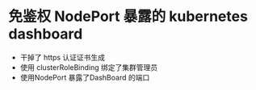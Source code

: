 # 免鉴权 NodePort 暴露的 kubernetes dashboard
* 干掉了 https 认证证书生成
* 使用 clusterRoleBinding 绑定了集群管理员
* 使用NodePort 暴露了DashBoard 的端口